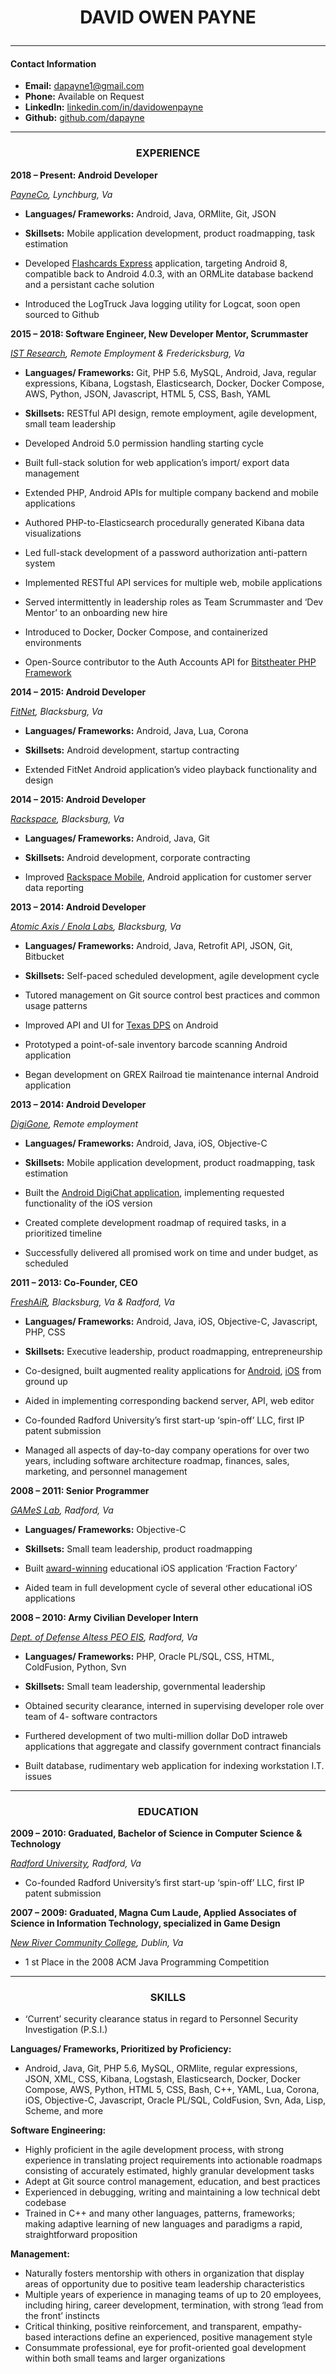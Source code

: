 # <p align="center">DAVID OWEN PAYNE</p>
----
#### Contact Information

- **Email:** [dapayne1@gmail.com](mailto:dapayne1@gmail.com)
- **Phone:** Available on Request
- **LinkedIn:** [linkedin.com/in/davidowenpayne](https://www.linkedin.com/in/davidowenpayne)
- **Github:** [github.com/dapayne](https://github.com/dapayne1)
----
### <p align="center">EXPERIENCE</p>

**2018 – Present: Android Developer**

_[PayneCo](https://play.google.com/store/apps/details?id=com.woodcrest.flashcard), Lynchburg, Va_

- **Languages/ Frameworks:** Android, Java, ORMlite, Git, JSON

- **Skillsets:** Mobile application development, product roadmapping, task estimation

- Developed [Flashcards Express](https://play.google.com/store/apps/details?id=com.woodcrest.flashcard) application, targeting Android 8, compatible back to Android 4.0.3, with an ORMLite database backend and a persistant cache solution
- Introduced the LogTruck Java logging utility for Logcat, soon open sourced to Github

**2015 – 2018: Software Engineer, New Developer Mentor, Scrummaster**

_[IST Research](https://www.linkedin.com/company/istresearch/), Remote Employment & Fredericksburg, Va_

- **Languages/ Frameworks:** Git, PHP 5.6, MySQL, Android, Java, regular expressions,
Kibana, Logstash, Elasticsearch, Docker, Docker Compose, AWS, Python, JSON,
Javascript, HTML 5, CSS, Bash, YAML

- **Skillsets:** RESTful API design, remote employment, agile development, small team
leadership

- Developed Android 5.0 permission handling starting cycle
- Built full-stack solution for web application’s import/ export data management
- Extended PHP, Android APIs for multiple company backend and mobile applications
- Authored PHP-to-Elasticsearch procedurally generated Kibana data visualizations
- Led full-stack development of a password authorization anti-pattern system
- Implemented RESTful API services for multiple web, mobile applications
- Served intermittently in leadership roles as Team Scrummaster and ‘Dev Mentor’ to an
    onboarding new hire
- Introduced to Docker, Docker Compose, and containerized environments
- Open-Source contributor to the Auth Accounts API for [Bitstheater PHP Framework](https://github.com/baracudda/phpBitsTheater)

**2014 – 2015: Android Developer**

_[FitNet](https://www.fit.net/), Blacksburg, Va_

- **Languages/ Frameworks:** Android, Java, Lua, Corona

- **Skillsets:** Android development, startup contracting

- Extended FitNet Android application’s video playback functionality and design


**2014 – 2015: Android Developer**

_[Rackspace](https://www.rackspace.com/), Blacksburg, Va_

- **Languages/ Frameworks:**  Android, Java, Git

- **Skillsets:** Android development, corporate contracting

- Improved [Rackspace Mobile](https://play.google.com/store/apps/details?id=com.rackspace.cloudmobile), Android application for customer server data reporting

**2013 – 2014: Android Developer**

_[Atomic Axis / Enola Labs](http://www.atomicaxis.com/), Blacksburg, Va_

- **Languages/ Frameworks:** Android, Java, Retrofit API, JSON, Git, Bitbucket

- **Skillsets:** Self-paced scheduled development, agile development cycle

- Tutored management on Git source control best practices and common usage patterns
- Improved API and UI for [Texas DPS](https://play.google.com/store/apps/details?id=com.microassist.texasdps) on Android
- Prototyped a point-of-sale inventory barcode scanning Android application
- Began development on GREX Railroad tie maintenance internal Android application

**2013 – 2014: Android Developer**

_[DigiGone](http://www.digigone.com/), Remote employment_

- **Languages/ Frameworks:** Android, Java, iOS, Objective-C

- **Skillsets:** Mobile application development, product roadmapping, task estimation

- Built the [Android DigiChat application](http://www.digigone.com/digichat_uses.php), implementing requested functionality of the iOS version
- Created complete development roadmap of required tasks, in a prioritized timeline
- Successfully delivered all promised work on time and under budget, as scheduled

**2011 – 2013: Co-Founder, CEO**

_[FreshAiR](http://www.playfreshair.com/), Blacksburg, Va & Radford, Va_

- **Languages/ Frameworks:** Android, Java, iOS, Objective-C, Javascript, PHP, CSS

- **Skillsets:** Executive leadership, product roadmapping, entrepreneurship

- Co-designed, built augmented reality applications for [Android](https://play.google.com/store/apps/details?id=com.mogomobile.freshair), [iOS](https://itunes.apple.com/kr/app/freshair/id567540864?l=en) from ground up
- Aided in implementing corresponding backend server, API, web editor
- Co-founded Radford University’s first start-up ‘spin-off’ LLC, first IP patent submission
- Managed all aspects of day-to-day company operations for over two years, including
    software architecture roadmap, finances, sales, marketing, and personnel
    management

**2008 – 2011: Senior Programmer**

_[GAMeS Lab](http://tiny.cc/gamesarticle), Radford, Va_

- **Languages/ Frameworks:** Objective-C

- **Skillsets:** Small team leadership, product roadmapping

- Built [award-winning](http://www.doe.virginia.gov/news/news_releases/2009/jun30.shtml) educational iOS application ‘Fraction Factory’
- Aided team in full development cycle of several other educational iOS applications

**2008 – 2010: Army Civilian Developer Intern**

_[Dept. of Defense Altess PEO EIS](http://www.altess.army.mil/), Radford, Va_

- **Languages/ Frameworks:** PHP, Oracle PL/SQL, CSS, HTML, ColdFusion, Python,
Svn

- **Skillsets:** Small team leadership, governmental leadership

- Obtained security clearance, interned in supervising developer role over team of 4-
    software contractors
- Furthered development of two multi-million dollar DoD intraweb applications that
    aggregate and classify government contract financials
- Built database, rudimentary web application for indexing workstation I.T. issues
----
### <p align="center">EDUCATION</p>

**2009 – 2010: Graduated, Bachelor of Science in Computer Science & Technology**

_[Radford University](https://www.radford.edu/), Radford, Va_

- Co-founded Radford University’s first start-up ‘spin-off’ LLC, first IP patent submission

**2007 – 2009: Graduated, Magna Cum Laude, Applied Associates of Science in
Information Technology, specialized in Game Design**

_[New River Community College](https://www.nr.edu/), Dublin, Va_

- 1 st Place in the 2008 ACM Java Programming Competition
----
### <p align="center">SKILLS</p>

- ‘Current’ security clearance status in regard to Personnel Security Investigation (P.S.I.)

**Languages/ Frameworks, Prioritized by Proficiency:**

- Android, Java, Git, PHP 5.6, MySQL, ORMlite, regular expressions, JSON, XML, CSS,
    Kibana, Logstash, Elasticsearch, Docker, Docker Compose, AWS, Python, HTML 5,
    CSS, Bash, C++, YAML, Lua, Corona, iOS, Objective-C, Javascript, Oracle PL/SQL,
    ColdFusion, Svn, Ada, Lisp, Scheme, and more

**Software Engineering:**

- Highly proficient in the agile development process, with strong experience in translating
    project requirements into actionable roadmaps consisting of accurately estimated,
    highly granular development tasks
- Adept at Git source control management, education, and best practices
- Experienced in debugging, writing and maintaining a low technical debt codebase
- Trained in C++ and many other languages, patterns, frameworks; making adaptive
    learning of new languages and paradigms a rapid, straightforward proposition

**Management:**

- Naturally fosters mentorship with others in organization that display areas of
    opportunity due to positive team leadership characteristics
- Multiple years of experience in managing teams of up to 20 employees, including
    hiring, career development, termination, with strong ‘lead from the front’ instincts
- Critical thinking, positive reinforcement, and transparent, empathy-based interactions
    define an experienced, positive management style
- Consummate professional, eye for profit-oriented goal development within both small
    teams and larger organizations



